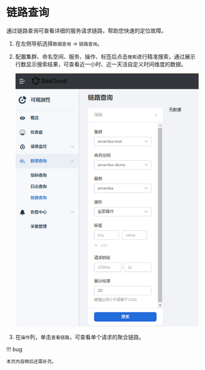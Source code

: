 # 链路查询

通过链路查询可查看详细的服务请求链路，帮助您快速的定位故障。

1. 在左侧导航选择`数据查询` -> `链路查询`。

2. 配置集群、命名空间、服务、操作、标签后点击`搜索`进行精准搜索，通过展示行数显示搜索结果，可查看近一小时、近一天活自定义时间维度的数据。

    ![](../../images/traceq01.png)

3. 在`操作`列，单击`查看链路`，可查看单个请求的聚合链路。

!!! bug

    本页内容稍后还需补充。
